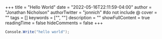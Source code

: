 +++
title = "Hello World"
date = "2022-05-16T22:11:59-04:00"
author = "Jonathan Nicholson"
authorTwitter = "jonnich" #do not include @
cover = ""
tags = []
keywords = ["", ""]
description = ""
showFullContent = true
readingTime = false
hideComments = false
+++

```csharp
Console.Write("hello world");
```
